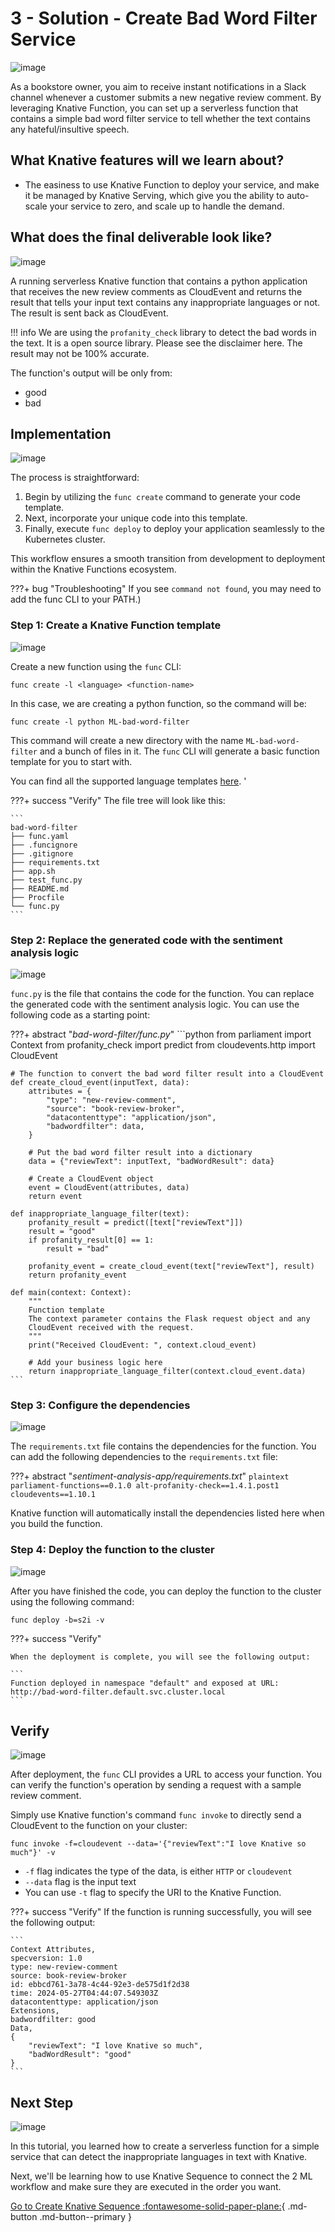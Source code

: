 # 3 - Solution - Create Bad Word Filter Service

![image](images/image4.png)

As a bookstore owner, you aim to receive instant notifications in a Slack channel whenever a customer submits a new negative review comment. By leveraging Knative Function, you can set up a serverless function that contains a simple bad word filter service to tell whether the text contains any hateful/insultive speech.

## **What Knative features will we learn about?**

- The easiness to use Knative Function to deploy your service, and make it be managed by Knative Serving, which give you the ability to auto-scale your service to zero, and scale up to handle the demand.

## **What does the final deliverable look like?**

![image](images/image2.png)

A running serverless Knative function that contains a python application that receives the new review comments as CloudEvent and returns the result that tells your input text contains any inappropriate languages or not. The result is sent back as CloudEvent.

!!! info
    We are using the `profanity_check` library to detect the bad words in the text. It is a open source library. Please see the disclaimer here. The result may not be 100% accurate.

The function's output will be only from:

- good
- bad

## **Implementation**

![image](images/image10.png)

The process is straightforward:

1. Begin by utilizing the `func create` command to generate your code template.
2. Next, incorporate your unique code into this template.
3. Finally, execute `func deploy` to deploy your application seamlessly to the Kubernetes cluster.

This workflow ensures a smooth transition from development to deployment within the Knative Functions ecosystem.

???+ bug "Troubleshooting"
    If you see `command not found`, you may need to add the func CLI to your PATH.)

### **Step 1: Create a Knative Function template**

![image](images/image6.png)

Create a new function using the `func` CLI:

```shell
func create -l <language> <function-name>
```

In this case, we are creating a python function, so the command will be:

```shell
func create -l python ML-bad-word-filter
```

This command will create a new directory with the name `ML-bad-word-filter` and a bunch of files in it. The `func` CLI will generate a basic function template for you to start with.

You can find all the supported language templates [here](https://knative.dev/docs/functions/).
'

???+ success "Verify"
    The file tree will look like this:

    ```
    bad-word-filter
    ├── func.yaml
    ├── .funcignore
    ├── .gitignore
    ├── requirements.txt
    ├── app.sh
    ├── test_func.py
    ├── README.md
    ├── Procfile
    └── func.py
    ```

### **Step 2: Replace the generated code with the sentiment analysis logic**

![image](images/image5.png)

`func.py` is the file that contains the code for the function. You can replace the generated code with the sentiment analysis logic. You can use the following code as a starting point:



???+ abstract "_bad-word-filter/func.py_"
    ```python
    from parliament import Context
    from profanity_check import predict
    from cloudevents.http import CloudEvent

    # The function to convert the bad word filter result into a CloudEvent
    def create_cloud_event(inputText, data):
        attributes = {
            "type": "new-review-comment",
            "source": "book-review-broker",
            "datacontenttype": "application/json",
            "badwordfilter": data,
        }

        # Put the bad word filter result into a dictionary
        data = {"reviewText": inputText, "badWordResult": data}

        # Create a CloudEvent object
        event = CloudEvent(attributes, data)
        return event

    def inappropriate_language_filter(text):
        profanity_result = predict([text["reviewText"]])
        result = "good"
        if profanity_result[0] == 1:
            result = "bad"
        
        profanity_event = create_cloud_event(text["reviewText"], result)
        return profanity_event

    def main(context: Context):
        """
        Function template
        The context parameter contains the Flask request object and any
        CloudEvent received with the request.
        """
        print("Received CloudEvent: ", context.cloud_event)

        # Add your business logic here
        return inappropriate_language_filter(context.cloud_event.data)
    ```

### **Step 3: Configure the dependencies**

![image](images/image8.png)

The `requirements.txt` file contains the dependencies for the function. You can add the following dependencies to the `requirements.txt` file:

???+ abstract "_sentiment-analysis-app/requirements.txt_"
    ```plaintext
    parliament-functions==0.1.0
    alt-profanity-check==1.4.1.post1
    cloudevents==1.10.1
    ```

Knative function will automatically install the dependencies listed here when you build the function.

### **Step 4: Deploy the function to the cluster**

![image](images/image1.png)

After you have finished the code, you can deploy the function to the cluster using the following command:

```shell
func deploy -b=s2i -v
```

???+ success "Verify"

    When the deployment is complete, you will see the following output:
    
    ```
    Function deployed in namespace "default" and exposed at URL:
    http://bad-word-filter.default.svc.cluster.local
    ```
## **Verify**

![image](images/image7.png)

After deployment, the `func` CLI provides a URL to access your function. You can verify the function's operation by sending a request with a sample review comment.

Simply use Knative function's command `func invoke` to directly send a CloudEvent to the function on your cluster:

```shell
func invoke -f=cloudevent --data='{"reviewText":"I love Knative so much"}' -v
```

- `-f` flag indicates the type of the data, is either `HTTP` or `cloudevent`
- `--data` flag is the input text
- You can use `-t` flag to specify the URI to the Knative Function.

???+ success "Verify"
    If the function is running successfully, you will see the following output:

    ```
    Context Attributes,
    specversion: 1.0
    type: new-review-comment
    source: book-review-broker
    id: ebbcd761-3a78-4c44-92e3-de575d1f2d38
    time: 2024-05-27T04:44:07.549303Z
    datacontenttype: application/json
    Extensions,
    badwordfilter: good
    Data,
    {
        "reviewText": "I love Knative so much",
        "badWordResult": "good"
    }
    ```

## **Next Step**

![image](images/image9.png)

In this tutorial, you learned how to create a serverless function for a simple service that can detect the inappropriate languages in text with Knative.

Next, we'll be learning how to use Knative Sequence to connect the 2 ML workflow and make sure they are executed in the order you want.

[Go to Create Knative Sequence :fontawesome-solid-paper-plane:](../page-4/pg4-sequence.md){ .md-button .md-button--primary }